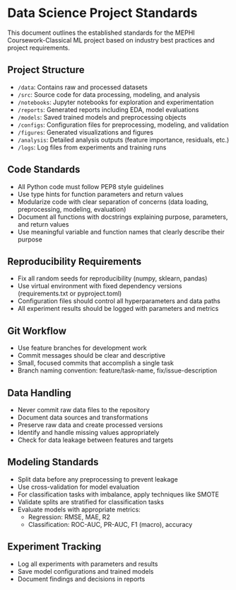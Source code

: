 # Data Science Project Standards

This document outlines the established standards for the MEPHI Coursework-Classical ML project based on industry best practices and project requirements.

## Project Structure
- `/data`: Contains raw and processed datasets
- `/src`: Source code for data processing, modeling, and analysis
- `/notebooks`: Jupyter notebooks for exploration and experimentation
- `/reports`: Generated reports including EDA, model evaluations
- `/models`: Saved trained models and preprocessing objects
- `/configs`: Configuration files for preprocessing, modeling, and validation
- `/figures`: Generated visualizations and figures
- `/analysis`: Detailed analysis outputs (feature importance, residuals, etc.)
- `/logs`: Log files from experiments and training runs

## Code Standards
- All Python code must follow PEP8 style guidelines
- Use type hints for function parameters and return values
- Modularize code with clear separation of concerns (data loading, preprocessing, modeling, evaluation)
- Document all functions with docstrings explaining purpose, parameters, and return values
- Use meaningful variable and function names that clearly describe their purpose

## Reproducibility Requirements
- Fix all random seeds for reproducibility (numpy, sklearn, pandas)
- Use virtual environment with fixed dependency versions (requirements.txt or pyproject.toml)
- Configuration files should control all hyperparameters and data paths
- All experiment results should be logged with parameters and metrics

## Git Workflow
- Use feature branches for development work
- Commit messages should be clear and descriptive
- Small, focused commits that accomplish a single task
- Branch naming convention: feature/task-name, fix/issue-description

## Data Handling
- Never commit raw data files to the repository
- Document data sources and transformations
- Preserve raw data and create processed versions
- Identify and handle missing values appropriately
- Check for data leakage between features and targets

## Modeling Standards
- Split data before any preprocessing to prevent leakage
- Use cross-validation for model evaluation
- For classification tasks with imbalance, apply techniques like SMOTE
- Validate splits are stratified for classification tasks
- Evaluate models with appropriate metrics:
  * Regression: RMSE, MAE, R2
  * Classification: ROC-AUC, PR-AUC, F1 (macro), accuracy

## Experiment Tracking
- Log all experiments with parameters and results
- Save model configurations and trained models
- Document findings and decisions in reports